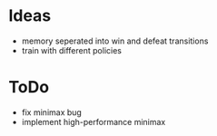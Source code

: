 # Ideas

* memory seperated into win and defeat transitions
* train with different policies

# ToDo

* fix minimax bug
* implement high-performance minimax